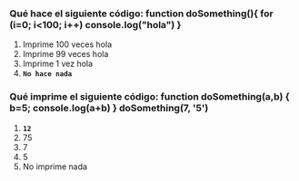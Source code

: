 ### Qué hace el siguiente código: function doSomething(){ for (i=0; i<100; i++) console.log("hola") }

1. Imprime 100 veces hola
2. Imprime 99 veces hola
3. Imprime 1 vez hola
4. **`No hace nada`**

### Qué imprime el siguiente código: function doSomething(a,b) { b=5; console.log(a+b) } doSomething(7, '5')

1. **`12`**
2. 75
3. 7
4. 5
5. No imprime nada
